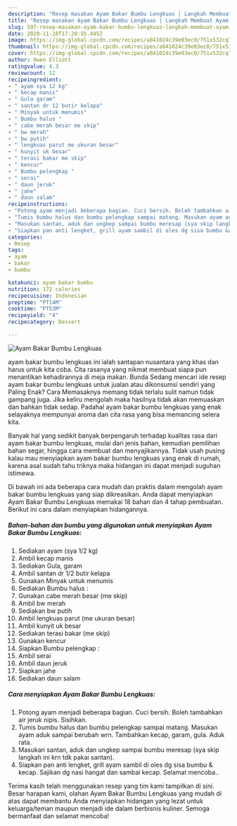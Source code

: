 ```yaml
---
description: "Resep masakan Ayam Bakar Bumbu Lengkuas | Langkah Membuat Ayam Bakar Bumbu Lengkuas Yang Lezat"
title: "Resep masakan Ayam Bakar Bumbu Lengkuas | Langkah Membuat Ayam Bakar Bumbu Lengkuas Yang Lezat"
slug: 597-resep-masakan-ayam-bakar-bumbu-lengkuas-langkah-membuat-ayam-bakar-bumbu-lengkuas-yang-lezat
date: 2020-11-28T17:20:55.445Z
image: https://img-global.cpcdn.com/recipes/a841024c39e03ec0/751x532cq70/ayam-bakar-bumbu-lengkuas-foto-resep-utama.jpg
thumbnail: https://img-global.cpcdn.com/recipes/a841024c39e03ec0/751x532cq70/ayam-bakar-bumbu-lengkuas-foto-resep-utama.jpg
cover: https://img-global.cpcdn.com/recipes/a841024c39e03ec0/751x532cq70/ayam-bakar-bumbu-lengkuas-foto-resep-utama.jpg
author: Owen Elliott
ratingvalue: 4.3
reviewcount: 12
recipeingredient:
- " ayam sya 12 kg"
- " kecap manis"
- " Gula garam"
- " santan dr 12 butir kelapa"
- " Minyak untuk menumis"
- " Bumbu halus "
- " cabe merah besar me skip"
- " bw merah"
- " bw putih"
- " lengkuas parut me ukuran besar"
- " kunyit uk besar"
- " terasi bakar me skip"
- " kencur"
- " Bumbu pelengkap "
- " serai"
- " daun jeruk"
- " jahe"
- " daun salam"
recipeinstructions:
- "Potong ayam menjadi beberapa bagian. Cuci bersih. Boleh tambahkan air jeruk nipis. Sisihkan."
- "Tumis bumbu halus dan bumbu pelengkap sampai matang. Masukan ayam aduk sampai berubah wrn. Tambahkan kecap, garam, gula. Aduk rata."
- "Masukan santan, aduk dan ungkep sampai bumbu meresap (sya skip langkah ini krn tdk pakai santan)."
- "Siapkan pan anti lengket, grill ayam sambil di oles dg sisa bumbu &amp; kecap. Sajikan dg nasi hangat dan sambal kecap. Selamat mencoba.."
categories:
- Resep
tags:
- ayam
- bakar
- bumbu

katakunci: ayam bakar bumbu 
nutrition: 172 calories
recipecuisine: Indonesian
preptime: "PT14M"
cooktime: "PT53M"
recipeyield: "4"
recipecategory: Dessert

---
```



![Ayam Bakar Bumbu Lengkuas](https://img-global.cpcdn.com/recipes/a841024c39e03ec0/751x532cq70/ayam-bakar-bumbu-lengkuas-foto-resep-utama.jpg)


ayam bakar bumbu lengkuas ini ialah santapan nusantara yang khas dan harus untuk kita coba. Cita rasanya yang nikmat membuat siapa pun menantikan kehadirannya di meja makan.
Bunda Sedang mencari ide resep ayam bakar bumbu lengkuas untuk jualan atau dikonsumsi sendiri yang Paling Enak? Cara Memasaknya memang tidak terlalu sulit namun tidak gampang juga. Jika keliru mengolah maka hasilnya tidak akan memuaskan dan bahkan tidak sedap. Padahal ayam bakar bumbu lengkuas yang enak selayaknya mempunyai aroma dan cita rasa yang bisa memancing selera kita.

Banyak hal yang sedikit banyak berpengaruh terhadap kualitas rasa dari ayam bakar bumbu lengkuas, mulai dari jenis bahan, kemudian pemilihan bahan segar, hingga cara membuat dan menyajikannya. Tidak usah pusing kalau mau menyiapkan ayam bakar bumbu lengkuas yang enak di rumah, karena asal sudah tahu triknya maka hidangan ini dapat menjadi suguhan istimewa.




Di bawah ini ada beberapa cara mudah dan praktis dalam mengolah ayam bakar bumbu lengkuas yang siap dikreasikan. Anda dapat menyiapkan Ayam Bakar Bumbu Lengkuas memakai 18 bahan dan 4 tahap pembuatan. Berikut ini cara dalam menyiapkan hidangannya.

<!--inarticleads1-->

##### Bahan-bahan dan bumbu yang digunakan untuk menyiapkan Ayam Bakar Bumbu Lengkuas:

1. Sediakan  ayam (sya 1/2 kg)
1. Ambil  kecap manis
1. Sediakan  Gula, garam
1. Ambil  santan dr 1/2 butir kelapa
1. Gunakan  Minyak untuk menumis
1. Sediakan  Bumbu halus :
1. Gunakan  cabe merah besar (me skip)
1. Ambil  bw merah
1. Sediakan  bw putih
1. Ambil  lengkuas parut (me ukuran besar)
1. Ambil  kunyit uk besar
1. Sediakan  terasi bakar (me skip)
1. Gunakan  kencur
1. Siapkan  Bumbu pelengkap :
1. Ambil  serai
1. Ambil  daun jeruk
1. Siapkan  jahe
1. Sediakan  daun salam




<!--inarticleads2-->

##### Cara menyiapkan Ayam Bakar Bumbu Lengkuas:

1. Potong ayam menjadi beberapa bagian. Cuci bersih. Boleh tambahkan air jeruk nipis. Sisihkan.
1. Tumis bumbu halus dan bumbu pelengkap sampai matang. Masukan ayam aduk sampai berubah wrn. Tambahkan kecap, garam, gula. Aduk rata.
1. Masukan santan, aduk dan ungkep sampai bumbu meresap (sya skip langkah ini krn tdk pakai santan).
1. Siapkan pan anti lengket, grill ayam sambil di oles dg sisa bumbu &amp; kecap. Sajikan dg nasi hangat dan sambal kecap. Selamat mencoba..




Terima kasih telah menggunakan resep yang tim kami tampilkan di sini. Besar harapan kami, olahan Ayam Bakar Bumbu Lengkuas yang mudah di atas dapat membantu Anda menyiapkan hidangan yang lezat untuk keluarga/teman maupun menjadi ide dalam berbisnis kuliner. Semoga bermanfaat dan selamat mencoba!
